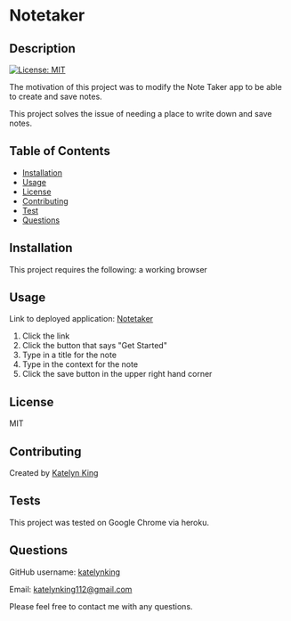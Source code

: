 # Notetaker

## Description

[![License: MIT](https://img.shields.io/badge/License-MIT-yellow.svg)](https://opensource.org/licenses/MIT)


The motivation of this project was to modify the Note Taker app to be able to create and save notes.

This project solves the issue of needing a place to write down and save notes.


## Table of Contents
- [Installation](#installation)
- [Usage](#usage)
- [License](#license)
- [Contributing](#contributing)
- [Test](#test)
- [Questions](#questions)

<a name="installation"></a>
## Installation 

This project requires the following: a working browser


<a name="usage"></a>
## Usage 
Link to deployed application: [Notetaker](https://notetaker-kark.herokuapp.com/)

1. Click the link 
2. Click the button that says "Get Started" 
3. Type in a title for the note 
4. Type in the context for the note 
5. Click the save button in the upper right hand corner 


<a name="license"></a>
## License 
MIT

  
  <a name="contributing"></a>
  ## Contributing
  
  Created by [Katelyn King](https://github.com/katelynking)
  


  <a name="test"></a>
  ## Tests
  This project was tested on Google Chrome via heroku.
 

  <a name="questions"></a>
  ## Questions
  
  GitHub username: [katelynking](https://github.com/katelynking)
  
  Email: katelynking112@gmail.com
  
  Please feel free to contact me with any questions.
